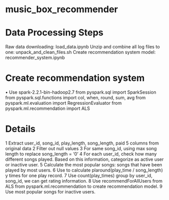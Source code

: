 # music_box_recommender


# Data Processing Steps
Raw data downloading: load_data.ipynb
Unzip and combine all log files to one: unpack_and_clean_files.sh
Create recommendation system model: recommender_system.ipynb

# Create recommendation system
•	Use spark-2.2.1-bin-hadoop2.7
from pyspark.sql import SparkSession
from pyspark.sql.functions import col, when, round, sum, avg
from pyspark.ml.evaluation import RegressionEvaluator
from pyspark.ml.recommendation import ALS

# Details 
1 Extract user_id, song_id, play_length, song_length, paid 5 columns from original data
2 Filter out null values
3 For same song_id, using max song length to replace song_length = ‘0’
4 For each user_id, check how many different songs played. Based on this information, categorize as active user or inactive user.
5 Calculate the most popular songs: songs that have been played by most users.
6 Use to calculate plaround(play_time / song_length) y times for one play record.
7 Use count(play_times) group by user_id, song_id, we can get rating information.
8 Use recommendForAllUsers from ALS from pyspark.ml.recommendation to create recommendation model.
9 Use most popular songs for inactive users.
